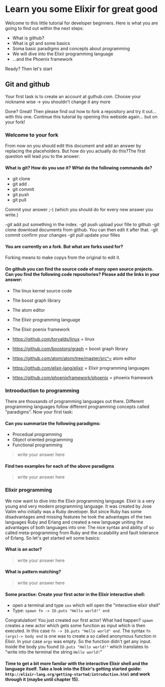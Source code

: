 # Learn you some Elixir for great good

Welcome to this little tutorial for developer beginners. Here is what you are going to find out within the next steps:

 - What is github?
 - What is git and some basics
 - Soma basic paradigms and concepts about programming
 - We will dive into the Elixir programming language
 - ...and the Phoenix framework

Ready? Then let's start

## Git and github

Your first task is to create an account at guthub.com. Choose your nickname wise -> you shouldn't change it any more

Done? Great! Then please find out how to fork a repository and try it out... with this one. Continue this tutorial by opening this webside again... but on your fork!

### Welcome to your fork

From now on you should edit this document and add an answer by replacing the placeholders. But how do you actually do this?The first question will lead you to the answer:

#### What is git? How do you use it? WHat do the following commands do?

 - git clone
 - git add .
 - git commit
 - git push
 - git pull

Commit your answer ;-) (which you should do for every new answer you write.)

-git add put something in the index.
-git push upload your fille to github
-git clone download documents from github. You can then edit it after that.
-git commit confirm your changes
-git pull update your filles

#### You are currently on a fork. But what are forks used for?

Forking means to make copys from the original to edit it.

#### On github you can find the source code of many open source projects. Can you find the following code repositories? Please add the links in your answer:

 - The linux kernel source code
 - The boost graph library
 - The atom editor
 - The Elixir programming language
 - The Elixir poenix framework

 - https://github.com/torvalds/linux = linux
 - https://github.com/boostorg/graph = boost graph library
 - https://github.com/atom/atom/tree/master/src^= atom editor
 - https://github.com/elixir-lang/elixir = Elixir programming languages
 - https://github.com/phoenixframework/phoenix = phoenix framework

### Introoduction to programming

There are thousands of programming languages out there. Different programming languages follow different programming concepts called "paradigms". Now your first task:

#### Can you summarize the following paradigms:
 - Procedual programming
 - Object oriented programming
 - Functional programming

> write your answer here

#### Find two examples for each of the above paradigms

> write your answer here

### Elixir programming

We now want to dive into the Elixir programming language. Elixir is a very young and very modern programming language. It was created by Jose Valim who initially was a Ruby developer. But since Ruby has some disadvantages amd missing features he took the advantages of the two languages Ruby and Erlang and created a new language uniting the advantages of both languages into one: The nice syntax and ability of so called meta-programming from Ruby and the scalability and fault tolerance of Erlang. So let's get started wit some basics:

#### What is an actor?

> write your answer here

#### What is pattern matching?

> write your answer here

#### Some practise: Create your first actor in the Elixir interactive shell:

 - open a terminal and type `iex` which will open the "interactive elixir shell"
 - Type: `spawn fn -> IO.puts "Hello world!" end`

Congratulation! You just created our first actor! What had happen? `spawn` creates a new actor which gets some function as input which is then executed. In this case `fn -> IO.puts "Hello world" end`. The syntax `fn (args)-> body end` is one was to create a so called anonymous function in Elixir. In your case `args` was empty. So the function didn't get any input. Inside the body you found `IO.puts "Hello world!"` which translates to "write into the terminal the string `Hello world!`"

#### Time to get a bit more familar with the interactive Elixir shell and the language itself. Take a look into the Elixir's getting started guide: `http://elixir-lang.org/getting-started/introduction.html` and work through it (maybe until chapter 15).
